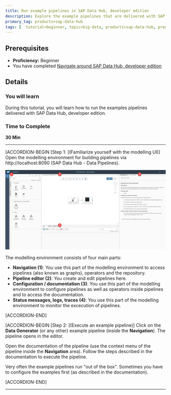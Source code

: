 ```yaml
---
title: Run example pipelines in SAP Data Hub, developer edition
description: Explore the example pipelines that are delivered with SAP Data Hub, developer edition.
primary_tag: products>sap-data-hub
tags: [  tutorial>beginner, topic>big-data, products>sap-data-hub, products>sap-vora ]
---
```


## Prerequisites  
 - **Proficiency:** Beginner
 - You have completed [Navigate around SAP Data Hub, developer edition](http://www.sap.com/developer/tutorials/datahub-docker-navigation.html)

## Details
### You will learn  
During this tutorial, you will learn how to run the examples pipelines delivered with SAP Data Hub, developer edition.

### Time to Complete
**30 Min**

---

[ACCORDION-BEGIN [Step 1: ](Familiarize yourself with the modelling UI)]
Open the modelling environment for building pipelines via http://localhost:8090 (SAP Data Hub - Data Pipelines).

![picture_01](./datahub-docker-examples_01.png)  

The modelling environment consists of four main parts:
 - **Navigation (1)**: You use this part of the modelling environment to access pipelines (also known as graphs), operators and the repository.
 - **Pipeline editor (2)**: You create and edit pipelines here.
 - **Configuration / documentation (3)**: You use this part of the modelling environment to configure pipelines as well as operators inside pipelines and to access the documentation.
 - **Status messages, logs, traces (4)**: You use this part of the modelling environment to monitor the excecution of pipelines.

[ACCORDION-END]

[ACCORDION-BEGIN [Step 2: ](Execute an example pipeline)]
Click on the **Data Generator** (or any other) example pipeline (inside the **Navigation**). The pipeline opens in the editor.

Open the documentation of the pipeline (use the context menu of the pipeline inside the **Navigation** area). Follow the steps described in the documentation to execute the pipeline.

Very often the example pipelines run "out of the box". Sometimes you have to configure the examples first (as described in the documentation).

[ACCORDION-END]

---
